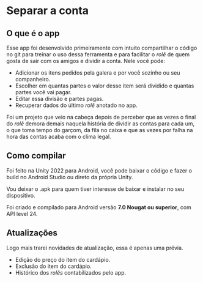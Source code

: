 # Separar a conta

## O que é o app

Esse app foi desenvolvido primeiramente com intuito compartilhar o código no git para treinar o uso dessa ferramenta e para facilitar o *rolê* de quem gosta de sair com os amigos e dividir a conta. Nele você pode:

- Adicionar os itens pedidos pela galera e por você sozinho ou seu companheiro.
- Escolher em quantas partes o valor desse item será dividido e quantas partes você vai pagar.
- Editar essa divisão e partes pagas.
- Recuperar dados do último *rolê* anotado no app.

Foi um projeto que veio na cabeça depois de perceber que as vezes o final do *rolê* demora demais naquela história de dividir as contas para cada um, o que toma tempo do garçom, da fila no caixa  e que as vezes por falha na hora das contas acaba com o clima legal.

## Como compilar

Foi feito na Unity 2022 para Android, você pode baixar o código e fazer o build no Android Studio ou direto da própria Unity.

Vou deixar o .apk para quem tiver interesse de baixar e instalar no seu dispositivo.

Foi criado e compilado para Android versão **7.0 Nougat ou superior**, com API level 24.

## Atualizações

Logo mais trarei novidades de atualização, essa é apenas uma prévia.

- Edição do preço do item do cardápio.
- Exclusão do item do cardápio.
- Histórico dos *rolês* contabilizados pelo app.

